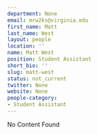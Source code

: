 ```yaml
---
department: None
email: mrw2ks@virginia.edu
first_name: Matt
last_name: West
layout: people
location: ''
name: Matt West
position: Student Assistant
short_bio: ''
slug: matt-west
status: not_current
twitter: None
website: None
people-category:
- Student Assistant
---
```


No Content Found
